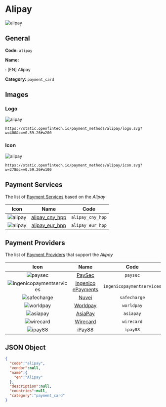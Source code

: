 
# Alipay 
![alipay](https://static.openfintech.io/payment_methods/alipay/logo.svg?w=400&c=v0.59.26#w200)  

## General 
**Code:** `alipay` 
 
**Name:** 
 
:	[EN] Alipay 
 
**Category:** `payment_card` 
 

## Images 

### Logo 
![alipay](https://static.openfintech.io/payment_methods/alipay/logo.svg?w=400&c=v0.59.26#w200)  

```
https://static.openfintech.io/payment_methods/alipay/logo.svg?w=400&c=v0.59.26#w200
```  

### Icon 
![alipay](https://static.openfintech.io/payment_methods/alipay/icon.svg?w=278&c=v0.59.26#w100)  

```
https://static.openfintech.io/payment_methods/alipay/icon.svg?w=278&c=v0.59.26#w100
```  

## Payment Services 
 
The list of [Payment Services](/payment-services/) based on the _Alipay_ 

|Icon|Name|Code| 
|:---:|:---:|:---:| 
|![alipay](https://static.openfintech.io/payment_methods/alipay/icon.svg?w=278&c=v0.59.26#w100) |[alipay_cny_hpp](/payment-services/alipay_cny_hpp/)|`alipay_cny_hpp`| 
|![alipay](https://static.openfintech.io/payment_methods/alipay/icon.svg?w=278&c=v0.59.26#w100) |[alipay_eur_hpp](/payment-services/alipay_eur_hpp/)|`alipay_eur_hpp`| 
 

## Payment Providers 
 
The list of [Payment Providers](/payment-providers/) that support the _Alipay_ 

|Icon|Name|Code| 
|:---:|:---:|:---:| 
|![paysec](https://static.openfintech.io/payment_providers/paysec/icon.png?w=278&c=v0.59.26#w100) |[PaySec](/payment-providers/paysec/)|`paysec`| 
|![ingenicopaymentservices](https://static.openfintech.io/payment_providers/ingenicopaymentservices/icon.png?w=278&c=v0.59.26#w100) |[Ingenico ePayments](/payment-providers/ingenicopaymentservices/)|`ingenicopaymentservices`| 
|![safecharge](https://static.openfintech.io/payment_providers/safecharge/icon.svg?w=278&c=v0.59.26#w100) |[Nuvei](/payment-providers/safecharge/)|`safecharge`| 
|![worldpay](https://static.openfintech.io/payment_providers/worldpay/icon.svg?w=278&c=v0.59.26#w100) |[Worldpay](/payment-providers/worldpay/)|`worldpay`| 
|![asiapay](https://static.openfintech.io/payment_providers/asiapay/icon.png?w=278&c=v0.59.26#w100) |[AsiaPay](/payment-providers/asiapay/)|`asiapay`| 
|![wirecard](https://static.openfintech.io/payment_providers/wirecard/icon.svg?w=278&c=v0.59.26#w100) |[Wirecard](/payment-providers/wirecard/)|`wirecard`| 
|![ipay88](https://static.openfintech.io/payment_providers/ipay88/icon.png?w=278&c=v0.59.26#w100) |[iPay88](/payment-providers/ipay88/)|`ipay88`| 
 

## JSON Object 

```json
{
  "code":"alipay",
  "vendor":null,
  "name":{
    "en":"Alipay"
  },
  "description":null,
  "countries":null,
  "category":"payment_card"
}
```  
